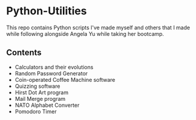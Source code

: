 # Python-Utilities
This repo contains Python scripts I've made myself and others that I made while following alongside Angela Yu while taking her bootcamp.

## Contents
- Calculators and their evolutions
- Random Password Generator
- Coin-operated Coffee Machine software
- Quizzing software
- Hirst Dot Art program
- Mail Merge program
- NATO Alphabet Converter
- Pomodoro Timer
